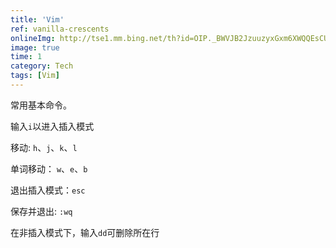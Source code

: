 ```yaml
---
title: 'Vim'
ref: vanilla-crescents
onlineImg: http://tse1.mm.bing.net/th?id=OIP._BWVJB2JzuuzyxGxm6XWQQEsCU&pid=15.1
image: true
time: 1
category: Tech
tags: [Vim]
--- 
```


常用基本命令。

输入`i`以进入插入模式

移动: `h`、`j`、`k`、`l`
<!-- more -->

单词移动： `w`、`e`、`b`

退出插入模式：`esc`

保存并退出: `:wq`

在非插入模式下，输入`dd`可删除所在行

